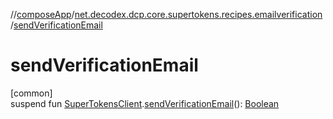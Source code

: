 //[composeApp](../../index.md)/[net.decodex.dcp.core.supertokens.recipes.emailverification](index.md)/[sendVerificationEmail](send-verification-email.md)

# sendVerificationEmail

[common]\
suspend fun [SuperTokensClient](../net.decodex.dcp.core.supertokens/-super-tokens-client/index.md).[sendVerificationEmail](send-verification-email.md)(): [Boolean](https://kotlinlang.org/api/latest/jvm/stdlib/kotlin/-boolean/index.html)
